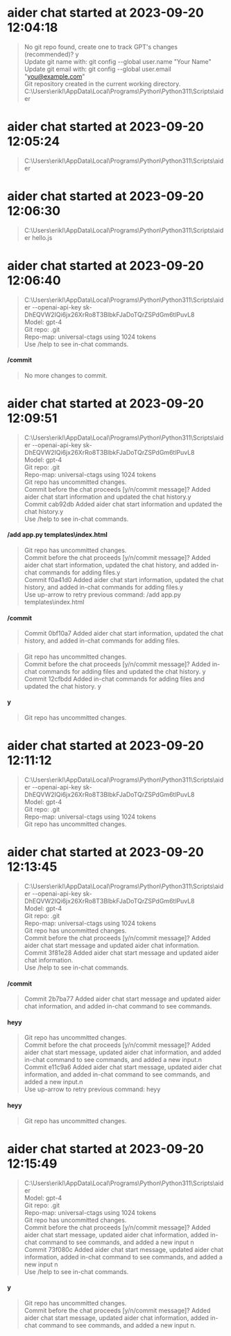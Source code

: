 
# aider chat started at 2023-09-20 12:04:18

> No git repo found, create one to track GPT's changes (recommended)? y  
> Update git name with: git config --global user.name "Your Name"  
> Update git email with: git config --global user.email "you@example.com"  
> Git repository created in the current working directory.  
> C:\Users\erikl\AppData\Local\Programs\Python\Python311\Scripts\aider  

# aider chat started at 2023-09-20 12:05:24

> C:\Users\erikl\AppData\Local\Programs\Python\Python311\Scripts\aider  

# aider chat started at 2023-09-20 12:06:30

> C:\Users\erikl\AppData\Local\Programs\Python\Python311\Scripts\aider hello.js  

# aider chat started at 2023-09-20 12:06:40

> C:\Users\erikl\AppData\Local\Programs\Python\Python311\Scripts\aider --openai-api-key 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  
> Model: gpt-4  
> Git repo: .git  
> Repo-map: universal-ctags using 1024 tokens  
> Use /help to see in-chat commands.  

#### <blank>  

#### /commit  
> No more changes to commit.  

# aider chat started at 2023-09-20 12:09:51

> C:\Users\erikl\AppData\Local\Programs\Python\Python311\Scripts\aider --openai-api-key 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  
> Model: gpt-4  
> Git repo: .git  
> Repo-map: universal-ctags using 1024 tokens  
> Git repo has uncommitted changes.  
> Commit before the chat proceeds [y/n/commit message]? Added aider chat start information and updated the chat history.y  
> Commit cab92db Added aider chat start information and updated the chat history.y  
> Use /help to see in-chat commands.  

#### /add app.py templates\index.html  
> Git repo has uncommitted changes.  
> Commit before the chat proceeds [y/n/commit message]? Added aider chat start information, updated the chat history, and added in-chat commands for adding files.y  
> Commit f0a41d0 Added aider chat start information, updated the chat history, and added in-chat commands for adding files.y  
> Use up-arrow to retry previous command: /add app.py templates\index.html  

#### /commit  
> Commit 0bf10a7 Added aider chat start information, updated the chat history, and added in-chat commands for adding files.  

#### <blank>  
> Git repo has uncommitted changes.  
> Commit before the chat proceeds [y/n/commit message]? Added in-chat commands for adding files and updated the chat history. y  
> Commit 12cfbdd Added in-chat commands for adding files and updated the chat history. y  

#### y  
> Git repo has uncommitted changes.  

# aider chat started at 2023-09-20 12:11:12

> C:\Users\erikl\AppData\Local\Programs\Python\Python311\Scripts\aider --openai-api-key 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  
> Model: gpt-4  
> Git repo: .git  
> Repo-map: universal-ctags using 1024 tokens  
> Git repo has uncommitted changes.  

# aider chat started at 2023-09-20 12:13:45

> C:\Users\erikl\AppData\Local\Programs\Python\Python311\Scripts\aider --openai-api-key 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  
> Model: gpt-4  
> Git repo: .git  
> Repo-map: universal-ctags using 1024 tokens  
> Git repo has uncommitted changes.  
> Commit before the chat proceeds [y/n/commit message]? Added aider chat start message and updated aider chat information.  
> Commit 3f81e28 Added aider chat start message and updated aider chat information.  
> Use /help to see in-chat commands.  

#### /commit  
> Commit 2b7ba77 Added aider chat start message and updated aider chat information, and added in-chat command to see commands.  

#### heyy  
> Git repo has uncommitted changes.  
> Commit before the chat proceeds [y/n/commit message]? Added aider chat start message, updated aider chat information, and added in-chat command to see commands, and added a new input.n  
> Commit e11c9a6 Added aider chat start message, updated aider chat information, and added in-chat command to see commands, and added a new input.n  
> Use up-arrow to retry previous command: heyy  

#### heyy  
> Git repo has uncommitted changes.  

# aider chat started at 2023-09-20 12:15:49

> C:\Users\erikl\AppData\Local\Programs\Python\Python311\Scripts\aider  
> Model: gpt-4  
> Git repo: .git  
> Repo-map: universal-ctags using 1024 tokens  
> Git repo has uncommitted changes.  
> Commit before the chat proceeds [y/n/commit message]? Added aider chat start message, updated aider chat information, added in-chat command to see commands, and added a new input n  
> Commit 73f080c Added aider chat start message, updated aider chat information, added in-chat command to see commands, and added a new input n  
> Use /help to see in-chat commands.  

#### y  
> Git repo has uncommitted changes.  
> Commit before the chat proceeds [y/n/commit message]? Added aider chat start message, updated aider chat information, added in-chat command to see commands, and added a new input n.  
